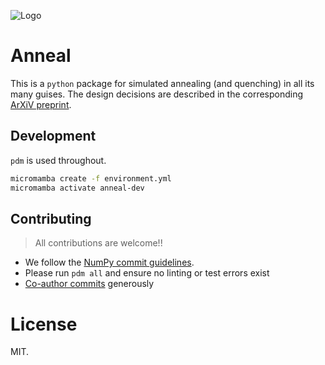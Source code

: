 ![Logo](./branding/logo/eindir_logo.png)

# Anneal

This is a `python` package for simulated annealing (and quenching) in all its
many guises. The design decisions are described in the corresponding [ArXiV preprint](https://arxiv.org/abs/2302.02811v2).

## Development

`pdm` is used throughout.

``` sh
micromamba create -f environment.yml
micromamba activate anneal-dev
```

## Contributing

> All contributions are welcome!!

- We follow the [NumPy commit guidelines](https://numpy.org/doc/stable/dev/development_workflow.html#writing-the-commit-message).
- Please run `pdm all` and ensure no linting or test errors exist
- [Co-author commits](https://github.blog/2018-01-29-commit-together-with-co-authors/) generously

# License
MIT.
